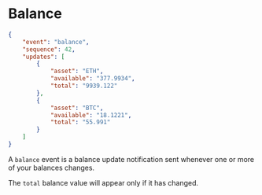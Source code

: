 # Balance

```json
{
	"event": "balance",
	"sequence": 42,
	"updates": [
		{
			"asset": "ETH",
			"available": "377.9934",
			"total": "9939.122"
		},
		{
			"asset": "BTC",
			"available": "18.1221",
			"total": "55.991"
		}
	]
}
```

A `balance` event is a balance update notification sent whenever one or more of your balances changes.

The `total` balance value will appear only if it has changed.